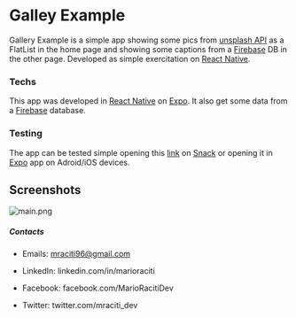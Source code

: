 # Galley Example

Gallery Example is a simple app showing some pics from [unsplash API] as a FlatList in the home page and showing some captions from a [Firebase] DB in the other page.
Developed as simple exercitation on [React Native].


### Techs

This app was developed in [React Native] on [Expo]. It also get some data from a [Firebase] database.

### Testing
The app can be tested simple opening this [link] on [Snack] or opening it in [Expo] app on Adroid/iOS devices.

## Screenshots
![main.png](https://user-images.githubusercontent.com/23482292/41205713-cc332c0c-6cf8-11e8-9d50-bd38e9942ef1.png)


##### Contacts

 - Emails: mraciti96@gmail.com
 - LinkedIn: linkedin.com/in/marioraciti
 - Facebook: facebook.com/MarioRacitiDev
 - Twitter: twitter.com/mraciti_dev



   [React Native]: <https://facebook.github.io/react-native/>
   [link]: <https://snack.expo.io/@mraciti_dev/gallery-example>
   [Snack]: <https://snack.expo.io/>
   [Expo]: <https://expo.io/>
   [Firebase]: <https://firebase.google.com/>
   [unsplash API]: <https://unsplash.com/developers>
   
